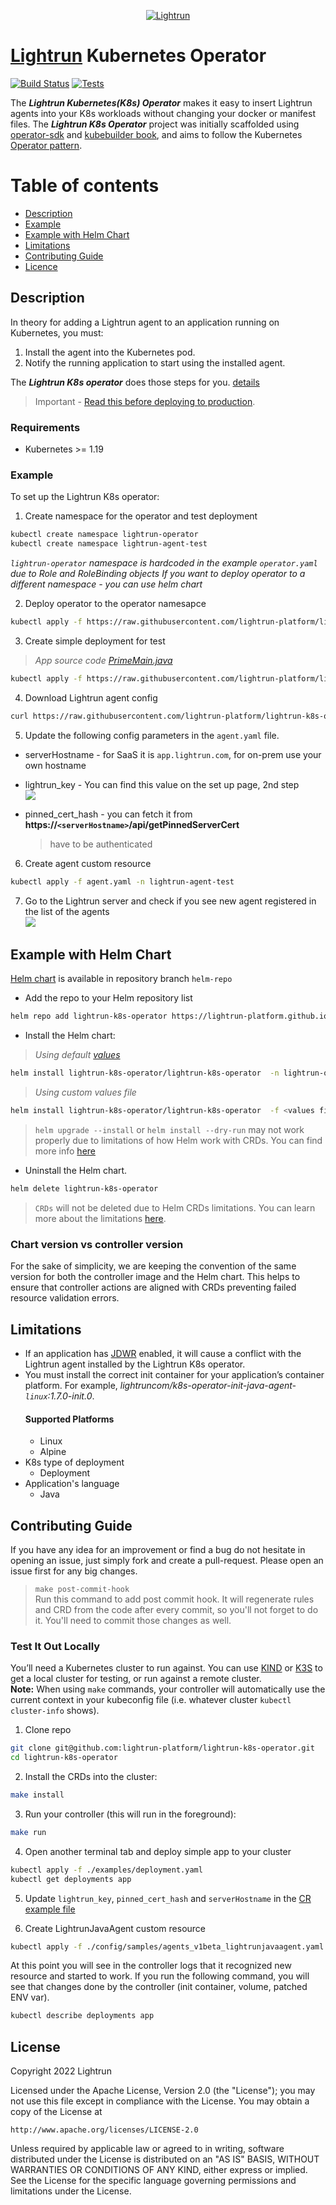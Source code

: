 <p align="center">
    <a href="https://www.lightrun.com/" target="_blank">
      <img src="https://user-images.githubusercontent.com/33126908/135755862-3c2d9143-c9bc-49b6-933c-f80df720d44e.png" alt="Lightrun">
    </a>
</p>

# [Lightrun](lightrun.com) Kubernetes Operator

[![Build Status](https://github.com/lightrun-platform/lightrun-k8s-operator/actions/workflows/release.yaml/badge.svg)](https://github.com/lightrun-platform/lightrun-k8s-operator/actions/workflows/release.yaml/) 
[![Tests](https://github.com/lightrun-platform/lightrun-k8s-operator/actions/workflows/e2e.yaml/badge.svg)](https://github.com/lightrun-platform/lightrun-k8s-operator/actions/workflows/e2e.yaml)

The ***Lightrun Kubernetes(K8s) Operator*** makes it easy to insert Lightrun agents into your K8s workloads without changing your docker or manifest files. The ***Lightrun K8s Operator*** project was initially scaffolded using [operator-sdk](https://sdk.operatorframework.io/) and [kubebuilder book](https://book.kubebuilder.io/), and aims to follow the Kubernetes [Operator pattern](https://kubernetes.io/docs/concepts/extend-kubernetes/operator/).

Table of contents
=================

<!--ts-->
   * [Description](#description)
   * [Example](#example)
   * [Example with Helm Chart](#example-with-helm-chart)
   * [Limitations](#limitations)
   * [Contributing Guide ](#contributing-guide)
   * [Licence](#license)
<!--te-->


## Description

In theory for adding a Lightrun agent to an application running on Kubernetes, you must:
1. Install the agent into the Kubernetes pod.
2. Notify the running application to start using the installed agent.

The ***Lightrun K8s operator*** does those steps for you. [details](https://github.com/lightrun-platform/lightrun-k8s-operator/blob/main/docs/how.md)

> Important - [Read this before deploying to production](https://github.com/lightrun-platform/lightrun-k8s-operator/blob/main/docs/before_prod.md).

### Requirements
- Kubernetes >= 1.19

### Example

To set up the Lightrun K8s operator:

1. Create namespace for the operator and test  deployment
```sh
kubectl create namespace lightrun-operator
kubectl create namespace lightrun-agent-test
```
_`lightrun-operator` namespace is hardcoded in the example `operator.yaml` due to Role and RoleBinding objects_
_If you want to deploy operator to a different namespace - you can use helm chart_

2. Deploy operator to the operator namesapce
```sh
kubectl apply -f https://raw.githubusercontent.com/lightrun-platform/lightrun-k8s-operator/main/examples/operator.yaml -n lightrun-operator
```  

3. Create simple deployment for test  
> _App source code [PrimeMain.java](../examples/app/PrimeMain.java)_  
```sh
kubectl apply -f https://raw.githubusercontent.com/lightrun-platform/lightrun-k8s-operator/main/examples/deployment.yaml -n lightrun-agent-test
```

4. Download Lightrun agent config 
```sh
curl https://raw.githubusercontent.com/lightrun-platform/lightrun-k8s-operator/main/examples/lightrunjavaagent.yaml > agent.yaml
```

5. Update the following config parameters in the `agent.yaml` file.
  - serverHostname     - for SaaS it is `app.lightrun.com`, for on-prem use your own hostname  

  - lightrun_key       - You can find this value on the set up page, 2nd step  
  ![](setup.png)

  - pinned_cert_hash   - you can fetch it from **https://`<serverHostname>`/api/getPinnedServerCert**  
    > have to be authenticated

6. Create agent custom resource
```sh
kubectl apply -f agent.yaml -n lightrun-agent-test
```

7. Go to the Lightrun server and check if you see new agent registered in the list of the agents  
![](agents.png)  

## Example with Helm Chart

[Helm chart](../helm-chart/) is available in repository branch `helm-repo`  
- Add the repo to your Helm repository list
```sh 
helm repo add lightrun-k8s-operator https://lightrun-platform.github.io/lightrun-k8s-operator
```

- Install the Helm chart:   
> _Using default [values](../helm-chart/values.yaml)_  
  
```sh
helm install lightrun-k8s-operator/lightrun-k8s-operator  -n lightrun-operator --create-namespace
```  

  > _Using custom values file_

```sh
helm install lightrun-k8s-operator/lightrun-k8s-operator  -f <values file>  -n lightrun-operator --create-namespace
```
> `helm upgrade --install` or `helm install --dry-run` may not work properly due to limitations of how Helm work with CRDs.
You can find more info [here](https://helm.sh/docs/chart_best_practices/custom_resource_definitions/)


- Uninstall the Helm chart.
```sh
helm delete lightrun-k8s-operator
```
> `CRDs` will not be deleted due to Helm CRDs limitations. You can learn more about the limitations [here](https://helm.sh/docs/topics/charts/#limitations-on-crds).

### Chart version vs controller version
For the sake of simplicity, we are keeping the convention of the same version for both the controller image and the Helm chart. This helps to ensure that controller actions are aligned with CRDs preventing failed resource validation errors.

## Limitations

- If an application has [JDWR](https://en.wikipedia.org/wiki/Java_Debug_Wire_Protocol) enabled, it will cause a conflict with the Lightrun agent installed by the Lightrun K8s operator.
- You must install the correct init container for your application’s container platform. For example, _lightruncom/k8s-operator-init-java-agent-`linux`:1.7.0-init.0_.
    #### Supported Platforms
    - Linux
    - Alpine
- K8s type of deployment
    - Deployment
- Application's language
    - Java

## Contributing Guide
If you have any idea for an improvement or find a bug do not hesitate in opening an issue, just simply fork and create a pull-request.
Please open an issue first for any big changes.


> `make post-commit-hook`  
  Run this command to add post commit hook. It will regenerate rules and CRD from the code after every commit, so you'll not forget to do it.
  You'll need to commit those changes as well.

### Test It Out Locally
You’ll need a Kubernetes cluster to run against. You can use [KIND](https://sigs.k8s.io/kind) or [K3S](https://k3s.io/) to get a local cluster for testing, or run against a remote cluster.  
**Note:** When using `make` commands, your controller will automatically use the current context in your kubeconfig file (i.e. whatever cluster `kubectl cluster-info` shows).  

1. Clone repo
```sh
git clone git@github.com:lightrun-platform/lightrun-k8s-operator.git
cd lightrun-k8s-operator
```

2. Install the CRDs into the cluster:

```sh
make install
```

3. Run your controller (this will run in the foreground):
```sh
make run
```

4. Open another terminal tab and deploy simple app to your cluster
```sh
kubectl apply -f ./examples/deployment.yaml
kubectl get deployments app
```

5. Update `lightrun_key`, `pinned_cert_hash` and `serverHostname` in the [CR example file](../examples/lightrunjavaagent.yaml)  


6. Create LightrunJavaAgent custom resource
```sh
kubectl apply -f ./config/samples/agents_v1beta_lightrunjavaagent.yaml
```

At this point you will see in the controller logs that it recognized new resource and started to work.
If you run the following command, you will see that changes done by the controller (init container, volume, patched ENV var).
```sh
kubectl describe deployments app
```

## License

Copyright 2022 Lightrun

Licensed under the Apache License, Version 2.0 (the "License");
you may not use this file except in compliance with the License.
You may obtain a copy of the License at

    http://www.apache.org/licenses/LICENSE-2.0

Unless required by applicable law or agreed to in writing, software
distributed under the License is distributed on an "AS IS" BASIS,
WITHOUT WARRANTIES OR CONDITIONS OF ANY KIND, either express or implied.
See the License for the specific language governing permissions and
limitations under the License.
